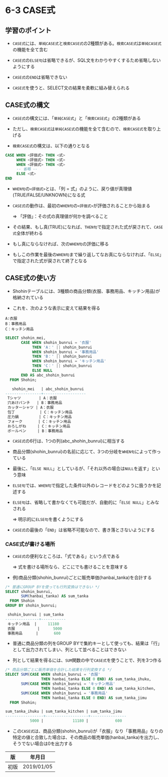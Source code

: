 6-3 CASE式
==========

## 学習のポイント

* `CASE式`には、`単純CASE式`と`検索CASE式`の2種類がある。`検索CASE式`は`単純CASE式`の機能を全て含む

* `CASE式`の`ELSE句`は省略できるが、SQL文をわかりやすくするため省略しないようにする

* `CASE式`の`END`は省略できない

* `CASE式`を使うと、SELECT文の結果を柔軟に組み替えられる



## CASE式の構文

* `CASE式`の構文には、「`単純CASE式`」と「`検索CASE式`」の2種類がある

* ただし、`検索CASE式`は`単純CASE式`の機能を全て含むので、`検索CASE式`を取り上げる

* `検索CASE式`の構文は、以下の通りとなる

```sql
CASE WHEN <評価式> THEN <式>
     WHEN <評価式> THEN <式>
     WHEN <評価式> THEN <式>
     -- 省略 --
     ELSE <式>
END
```

* `WHEN句`の`<評価式>`とは、「列 = 式」のように、戻り値が真理値(TRUE/FALSE/UNKNOWN)になる式

* `CASE式`の動作は、最初の`WHEN句`の`<評価式>`が評価されることから始まる

  => 「評価」：その式の真理値が何かを調べること

* その結果、もし真(TRUE)になれば、`THEN句`で指定された式が戻されて、`CASE式`全体が終わる

* もし真にならなければ、次の`WHEN句`の評価に移る

* もしこの作業を最後の`WHEN句`まで繰り返してなお真にならなければ、「`ELSE`」で指定された式が戻されて終了となる



## CASE式の使い方

* Shohinテーブルには、3種類の商品分類(衣服、事務用品、キッチン用品)が格納されている

* これを、次のような表示に変えて結果を得る

```
A:衣服
B：事務用品
C：キッチン用品
```

```sql
SELECT shohin_mei,
       CASE WHEN shohin_bunrui = '衣服'
            THEN 'A：' || shohin_bunrui
            WHEN shohin_bunrui = '事務用品'
            THEN 'B：' || shohin_bunrui
            WHEN shohin_bunrui = 'キッチン用品'
            THEN 'C：' || shohin_bunrui
            ELSE NULL
       END AS abc_shohin_bunrui
  FROM Shohin;
```

```sql
   shohin_mei   | abc_shohin_bunrui
----------------+-------------------
 Tシャツ        | A：衣服
 穴あけパンチ   | B：事務用品
 カッターシャツ | A：衣服
 包丁           | C：キッチン用品
 圧力鍋         | C：キッチン用品
 フォーク       | C：キッチン用品
 おろしがね     | C：キッチン用品
 ボールペン     | B：事務用品
```

* `CASE式`の6行は、1つの列(abc_shohin_bunrui)に相当する

* 商品分類(shohin_bunrui)の名前に応じて、3つの分岐を`WHEN句`によって作っている

* 最後に、「`ELSE NULL`」としているが、「それ以外の場合は`NULL`を返す」という意味

* `ELSE句`では、`WHEN句`で指定した条件以外のレコードをどのように扱うかを記述する

* `ELSE句`は、省略して書かなくても可能だが、自動的に「`ELSE NULL`」とみなされる

  => 明示的に`ELSE句`を書くようにする

* `CASE式`の最後の「`END`」は省略不可能なので、書き落とさないようにする



### CASE式が書ける場所

* `CASE式`の便利なところは、「式である」という点である

  => 式を書ける場所なら、どこにでも書けることを意味する

* 例)商品分類(shohin_bunrui)ごとに販売単価(hanbai_tanka)を合計する

```sql
/* 普通にGROUP BYを使っても行列変換はできない */
SELECT shohin_bunrui,
       SUM(hanbai_tanka) AS sum_tanka
  FROM Shohin
GROUP BY shohin_bunrui;
```

```sql
 shohin_bunrui | sum_tanka
---------------+-----------
 キッチン用品  |     11180
 衣服          |      5000
 事務用品      |       600
```

* 普通に商品分類の列をGROUP BYで集約キーとして使っても、結果は「行」として出力されてしまい、列として並べることはできない

* 列として結果を得るには、`SUM`関数の中で`CASE式`を使うことで、列を3つ作る

```sql
/* 商品分類ごとに販売単価を合計した結果を行列変換する */
SELECT SUM(CASE WHEN shohin_bunrui = '衣服'
                THEN hanbai_tanka ELSE 0 END) AS sum_tanka_ihuku,
       SUM(CASE WHEN shohin_bunrui = 'キッチン用品'
                THEN hanbai_tanka ELSE 0 END) AS sum_tanka_kitchen,
       SUM(CASE WHEN shohin_bunrui = '事務用品'
                THEN hanbai_tanka ELSE 0 END) AS sum_tanka_jimu
  FROM Shohin;
```

```sql
sum_tanka_ihuku | sum_tanka_kitchen | sum_tanka_jimu
-----------------+-------------------+----------------
           5000 |             11180 |            600
```

* この`CASE式`は、商品分類(shohin_bunrui)が「衣服」なり「事務用品」なりの特定の値と合致した場合は、その商品の販売単価(hanbai_tanka)を出力し、そうでない場合は0を出力する



| 版 |   年月日  |
|----|----------|
|初版|2019/01/05|
